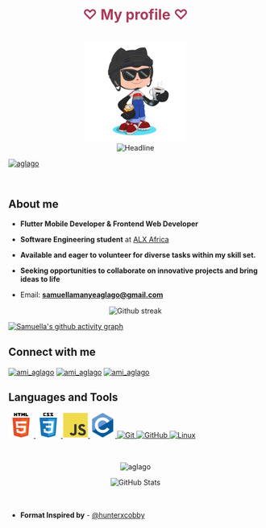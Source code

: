 <h1 align="center" style="color: #A83B59;"> ♡ My profile ♡ </h1>

<br>

<div>
   <div align=center>
<img src="https://raw.githubusercontent.com/AhmedFathyDev/AhmedFathyDev/main/GitHub.png" alt="GitHub Octocat Drinking a Cup of Coffee" height="200">
  </div>

  <div align="center">
  <img src="https://readme-typing-svg.herokuapp.com?color=A83B59&size=32&center=true&vCenter=true&width=600&height=50&lines=Junior+Software+Engineer;Problem+Solver;Volunteer;Cyber+Security+Enthusiast" alt="Headline" />
</div>


<p align="left"> <a href="https://twitter.com/ami_aglago" target="blank"><img src="https://img.shields.io/twitter/follow/aglago?logo=twitter&style=for-the-badge" alt="aglago" /></a> </p>

<br>

## About me

- **Flutter Mobile Developer & Frontend Web Developer**

- **Software Engineering student** at <a href="https://www.alxafrica.com/">ALX Africa</a>

- **Available and eager to volunteer for diverse tasks within my skill set.**

- **Seeking opportunities to collaborate on innovative projects and bring ideas to life**

- Email: **samuellamanyeaglago@gmail.com**

<div align="center">
    <p><img align="center" src="https://github-readme-streak-stats.herokuapp.com/?user=aglago&"  alt="Github streak" /></p> 
</div>

 [![Samuella's github activity graph](https://github-readme-activity-graph.vercel.app/graph?username=aglago&bg_color=ffffff&color=708090&line=139ae1&point=0d1117&area=true&hide_border=true)](https://github.com/aglago/)

## Connect with me
<p align="left">
<a href="https://twitter.com/ami_aglago" target="blank"><img align="center" src="https://raw.githubusercontent.com/rahuldkjain/github-profile-readme-generator/master/src/images/icons/Social/twitter.svg" alt="ami_aglago" height="30" width="40" /></a>
<a href="https://www.linkedin.com/in/aglago" target="blank"><img align="center" src="https://raw.githubusercontent.com/rahuldkjain/github-profile-readme-generator/master/src/images/icons/Social/linked-in-alt.svg" alt="ami_aglago" height="30" width="40" /></a>
<a href="https://www.instagram.com/ami_aglago" target="_blank"><img align="center" src="https://raw.githubusercontent.com/rahuldkjain/github-profile-readme-generator/master/src/images/icons/Social/instagram.svg" alt="ami_aglago" height="30" width="40" /></a>
</p>

## Languages and Tools
<p align="left"> 
 <a href="https://www.w3.org/html/" target="_blank" rel="noreferrer"> <img src="https://raw.githubusercontent.com/devicons/devicon/master/icons/html5/html5-original-wordmark.svg" alt="html5" width="50" height="50"/> </a>
 <a href="https://www.w3schools.com/css/" target="_blank" rel="noreferrer"> <img src="https://raw.githubusercontent.com/devicons/devicon/master/icons/css3/css3-original-wordmark.svg" alt="css3" width="50" height="50"/> </a>
 <a href="https://developer.mozilla.org/en-US/docs/Web/JavaScript" target="_blank" rel="noreferrer"> <img src="https://raw.githubusercontent.com/devicons/devicon/master/icons/javascript/javascript-original.svg" alt="javascript" width="50" height="50"/> </a> 
 <a href="https://www.cprogramming.com/" target="_blank" rel="noreferrer"> <img src="https://raw.githubusercontent.com/devicons/devicon/master/icons/c/c-original.svg" alt="c" width="50" height="50"/> </a>
 <a href="https://git-scm.com/" target="_blank" rel="noreferrer">
  <img src="https://www.vectorlogo.zone/logos/git-scm/git-scm-icon.svg" alt="Git" width="50" height="50"/>
</a>
 <a href="https://github.com/" target="_blank" rel="noreferrer">
  <img src="https://www.vectorlogo.zone/logos/github/github-icon.svg" alt="GitHub" width="50" height="50"/>
</a>
 <a href="https://www.linux.org/" target="_blank" rel="noreferrer">
  <img src="https://www.vectorlogo.zone/logos/linux/linux-icon.svg" alt="Linux" width="50" height="50"/>
</a>

</p>
<br>

<p align="center">
<img align="center" src="https://github-readme-stats.vercel.app/api/top-langs?username=aglago&show_icons=true&locale=en&layout=compact" alt="aglago" /></p>

<div align="center">
    <img src="https://github-readme-stats.vercel.app/api?username=aglago&show_icons=true" alt="GitHub Stats" />
</div>
<br><br>

<!-- <p align="left"> <img src="https://komarev.com/ghpvc/?username=aglago&label=Profile%20views&color=0e75b6&style=flat" alt="aglago" /> </p> -->

+ **Format Inspired by** - [@hunterxcobby](https://github.com/hunterxcobby/hunterxcobby/blob/main/README.md)

